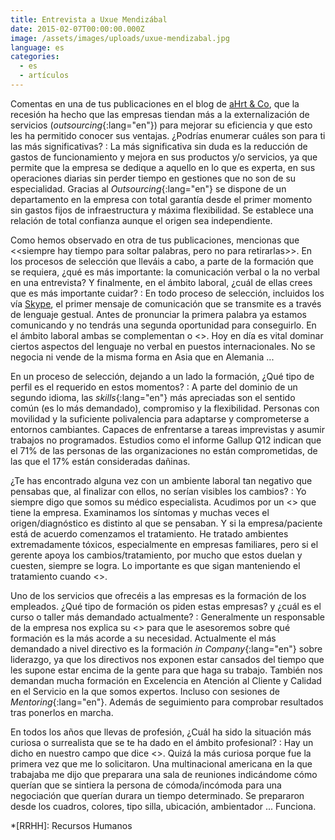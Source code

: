 ```yaml
---
title: Entrevista a Uxue Mendizábal
date: 2015-02-07T00:00:00.000Z
image: /assets/images/uploads/uxue-mendizabal.jpg
language: es
categories:
  - es
  - artículos
---
```


Comentas en una de tus publicaciones en el blog de [aHrt &amp; Co](http://www.ahrt.eu/blog), que la recesión ha hecho que las empresas tiendan más a la externalización de servicios (*outsourcing*{:lang="en"}) para mejorar su eficiencia y que esto les ha permitido conocer sus ventajas. ¿Podrías enumerar cuáles son para ti las más significativas?
: La más significativa sin duda es la reducción de gastos de funcionamiento y mejora en sus productos y/o servicios, ya que permite que la empresa se dedique a aquello en lo que es experta, en sus operaciones diarias sin perder tiempo en gestiones que no son de su especialidad. Gracias al *Outsourcing*{:lang="en"} se dispone de un departamento en la empresa con total garantía desde el primer momento sin gastos fijos de infraestructura y máxima flexibilidad. Se establece una relación de total confianza aunque el origen sea independiente.

Como hemos observado en otra de tus publicaciones, mencionas que <<siempre hay tiempo para soltar palabras, pero no para retirarlas>>. En los procesos de selección que lleváis a cabo, a parte de la formación que se requiera, ¿qué es más importante: la comunicación verbal o la no verbal en una entrevista? Y finalmente, en el ámbito laboral, ¿cuál de ellas crees que es más importante cuidar?
: En todo proceso de selección, incluidos los vía [Skype](http://www.skype.com/es/), el primer mensaje de comunicación que se transmite es a través de lenguaje gestual. Antes de pronunciar la primera palabra ya estamos comunicando y no tendrás una segunda oportunidad para conseguirlo.
  En el ámbito laboral ambas se complementan o <<se contradicen>>. Hoy en día es vital dominar ciertos aspectos del lenguaje no verbal en puestos internacionales. No se negocia ni vende de la misma forma en Asia que en Alemania ...

En un proceso de selección, dejando a un lado la formación, ¿Qué tipo de perfil es el requerido en estos momentos?
: A parte del dominio de un segundo idioma, las *skills*{:lang="en"} más apreciadas son el sentido común (es lo más demandado), compromiso y la flexibilidad. Personas con movilidad y la suficiente polivalencia para adaptarse y comprometerse a entornos cambiantes. Capaces de enfrentarse a tareas imprevistas y asumir trabajos no programados. Estudios como el informe Gallup Q12 indican que el 71% de las personas de las organizaciones no están comprometidas, de las que el 17% están consideradas dañinas.

¿Te has encontrado alguna vez con un ambiente laboral tan negativo que pensabas que, al finalizar con ellos, no serían visibles los cambios?
: Yo siempre digo que somos su médico especialista. Acudimos por un <<dolor>> que tiene la empresa. Examinamos los síntomas y muchas veces el origen/diagnóstico es distinto al que se pensaban. Y si la empresa/paciente está de acuerdo comenzamos el tratamiento. He tratado ambientes extremadamente tóxicos, especialmente en empresas familiares, pero si el gerente apoya los cambios/tratamiento, por mucho que estos duelan y cuesten, siempre se logra. Lo importante es que sigan manteniendo el tratamiento cuando <<les das el alta>>.

Uno de los servicios que ofrecéis a las empresas es la formación de los empleados. ¿Qué tipo de formación os piden estas empresas? y ¿cuál es el curso o taller más demandado actualmente?
: Generalmente un responsable de la empresa nos explica su <<problema>> para que le asesoremos sobre qué formación es la más acorde a su necesidad.
  Actualmente el más demandado a nivel directivo es la formación *in Company*{:lang="en"} sobre liderazgo, ya que los directivos nos exponen estar cansados del tiempo que les supone estar encima de la gente para que haga su trabajo. También nos demandan mucha formación en Excelencia en Atención al Cliente y Calidad en el Servicio en la que somos expertos. Incluso con sesiones de *Mentoring*{:lang="en"}. Además de seguimiento para comprobar resultados tras ponerlos en marcha.

En todos los años que llevas de profesión, ¿Cuál ha sido la situación más curiosa o surrealista que se te ha dado en el ámbito profesional?
: Hay un dicho en nuestro campo que dice <<Lo he visto todo. Trabajo en RRHH>>. Quizá la más curiosa porque fue la primera vez que me lo solicitaron. Una multinacional americana en la que trabajaba me dijo que preparara una sala de reuniones indicándome cómo querían que se sintiera la persona de cómoda/incómoda para una negociación que querían durara un tiempo determinado. Se prepararon desde los cuadros, colores, tipo silla, ubicación, ambientador ... Funciona.

*[RRHH]: Recursos Humanos
